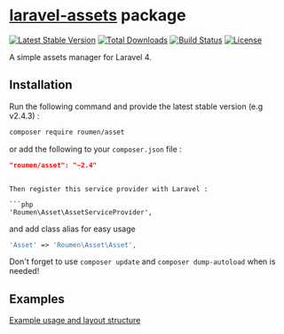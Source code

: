 # [laravel-assets](http://roumen.it/projects/laravel-assets) package

[![Latest Stable Version](https://poser.pugx.org/roumen/asset/version.png)](https://packagist.org/packages/roumen/asset) [![Total Downloads](https://poser.pugx.org/roumen/asset/d/total.png)](https://packagist.org/packages/roumen/asset) [![Build Status](https://travis-ci.org/RoumenDamianoff/laravel-assets.png?branch=master)](https://travis-ci.org/RoumenDamianoff/laravel-assets) [![License](https://poser.pugx.org/roumen/asset/license.png)](https://packagist.org/packages/roumen/asset)

A simple assets manager for Laravel 4.


## Installation

Run the following command and provide the latest stable version (e.g v2.4.3) :

```bash
composer require roumen/asset
```

or add the following to your `composer.json` file :

```json
"roumen/asset": "~2.4"
```
```

Then register this service provider with Laravel :

```php
'Roumen\Asset\AssetServiceProvider',
```

and add class alias for easy usage
```php
'Asset' => 'Roumen\Asset\Asset',
```

Don't forget to use ``composer update`` and ``composer dump-autoload`` when is needed!

## Examples

[Example usage and layout structure](https://github.com/RoumenDamianoff/laravel-assets/wiki)
